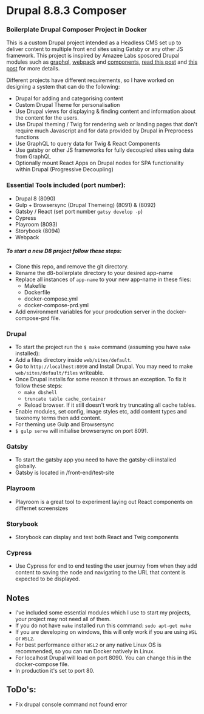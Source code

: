 # Drupal 8.8.3 Composer

### Boilerplate Drupal Composer Project in Docker
This is a custom Drupal project intended as a Headless CMS set up to deliver content to multiple front end sites 
using Gatsby or any other JS framework. This project is inspired by Amazee Labs sposored Drupal modules such as [graphql](2), [webpack](3) and [components](4), [read this post](1) and [this post](5) for more details.

Different projects have different requirements, so I have worked on designing a system that can do the following:
* Drupal for adding and categorising content
* Custom Drupal Theme for personalisation
* Use Drupal views for displaying & finding content and information about the content for the users.
* Use Drupal theming / Twig for rendering web or landing pages that don't require much Javascript and for data provided by Drupal in Preprocess functions
* Use GraphQL to query data for Twig & React Components
* Use gatsby or other JS frameworks for fully decoupled sites using data from GraphQL
* Optionally mount React Apps on Drupal nodes for SPA functionality within Drupal (Progressive Decoupling)  


### Essential Tools included (port number):
* Drupal 8 (8090)
* Gulp + Browsersync (Drupal Themeing) (8091) & (8092)
* Gatsby / React (set port number `gatsy develop -p`)
* Cypress
* Playroom (8093)
* Storybook (8094)
* Webpack


##### To start a new D8 project follow these steps:

* Clone this repo, and remove the git directory.
* Rename the d8-boilerplate directory to your desired app-name
* Replace all instances of `app-name` to your new app-name in these files:
  - Makefile
  - Dockerfile
  - docker-compose.yml
  - docker-compose-prd.yml
* Add environment variables for your prodcution server in the docker-compose-prd file.

### Drupal

* To start the project run the `$ make` command (assuming you have `make` installed):
* Add a files directory inside `web/sites/default`.
* Go to `http://localhost:8090` and Install Drupal. You may need to make `web/sites/default/files` writeable.
* Once Drupal installs for some reason it throws an exception. To fix it follow these steps:
  - `make dbshell`
  - `truncate table cache_container`
  - Reload browser. If it still doesn't work try truncating all cache tables.
* Enable modules, set config, image styles etc, add content types and taxonomy terms then add content.
* For theming use Gulp and Browsersync
* `$ gulp serve` will initialise browsersync on port 8091.


### Gatsby
* To start the gatsby app you need to have the gatsby-cli installed globally.
* Gatsby is located in /front-end/test-site


### Playroom
* Playroom is a great tool to experiment laying out React components on differnet screensizes


### Storybook
* Storybook can display and test both React and Twig components

### Cypress
* Use Cypress for end to end testing the user journey from when they add content to saving the node and navigating to the URL that content is expected to be displayed.


## Notes
* I've included some essential modules which I use to start my projects, your project may not need all of them.
* If you do not have `make` installed run this command: `sudo apt-get make`
* If you are developing on windows, this will only work if you are using `WSL` or `WSL2`.
* For best performance either `WSL2` or any native Linux OS is recommended, so you can run Docker natively in Linux. 
* For localhost Drupal will load on port 8090. You can change this in the docker-compose file.
* In production it's set to port 80.

## ToDo's:
* Fix drupal console command not found error

[1]: https://www.amazeelabs.com/en/journal/using-twig-storybook-and-drupal
[2]: https://www.drupal.org/project/graphql
[3]: https://www.drupal.org/project/webpack
[4]: https://www.drupal.org/project/components
[5]: https://www.amazeelabs.com/en/journal/dont-push-it-using-graphql-twig